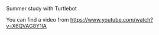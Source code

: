 Summer study with Turtlebot


You can find a video from 
https://www.youtube.com/watch?v=X6QVAG8Y1lA

